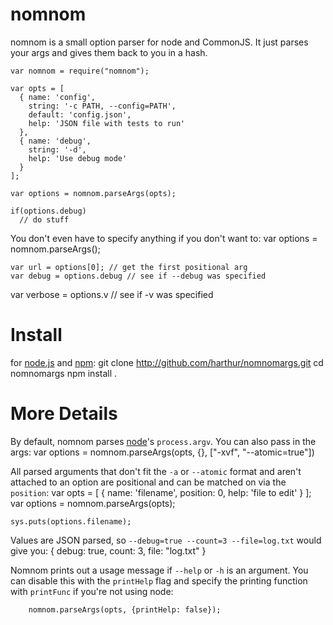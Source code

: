 # nomnom
nomnom is a small option parser for node and CommonJS. It just parses your args and gives them back to you in a hash.

	var nomnom = require("nomnom");
	
	var opts = [
	  { name: 'config',
	    string: '-c PATH, --config=PATH',
	    default: 'config.json',
	    help: 'JSON file with tests to run'
	  },
	  { name: 'debug',
	    string: '-d',
	    help: 'Use debug mode'
	  }
	];
	
	var options = nomnom.parseArgs(opts);

	if(options.debug)
	  // do stuff
	
You don't even have to specify anything if you don't want to:
	var options = nomnom.parseArgs();

	var url = options[0]; // get the first positional arg
	var debug = options.debug // see if --debug was specified
  var verbose = options.v // see if -v was specified

# Install
for [node.js](http://nodejs.org/) and [npm](http://github.com/isaacs/npm):
	git clone http://github.com/harthur/nomnomargs.git
	cd nomnomargs
	npm install .

# More Details
By default, nomnom parses [node](http://nodejs.org/)'s `process.argv`. You can also pass in the args:
	var options = nomnom.parseArgs(opts, {}, ["-xvf", "--atomic=true"])
	
All parsed arguments that don't fit the `-a` or `--atomic` format and aren't attached to an option are positional and can be matched on via the `position`:
	var opts = [
	  { name: 'filename',
	    position: 0,
	    help: 'file to edit'
	  }
	];
	var options = nomnom.parseArgs(opts);
	
	sys.puts(options.filename);
	
Values are JSON parsed, so `--debug=true --count=3 --file=log.txt` would give you:
	{ debug: true,
		count: 3,
		file: "log.txt"
	}
	
Nomnom prints out a usage message if `--help` or `-h` is an argument. You can disable this with the `printHelp` flag and specify the printing function with `printFunc` if you're not using node:

		nomnom.parseArgs(opts, {printHelp: false});
